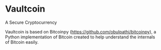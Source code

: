 Vaultcoin
=========

A Secure Cryptocurrency

Vaultcoin is based on Bitcoinpy (https://github.com/obulpathi/bitcoinpy), a Python implementation of Bitcoin created to help understand the internals of Bitcoin easily.
